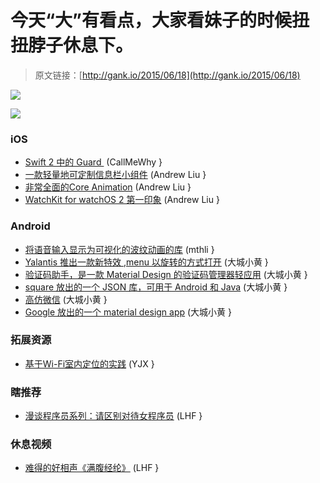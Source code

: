 # 今天“大”有看点，大家看妹子的时候扭扭脖子休息下。

> 原文链接：[http://gank.io/2015/06/18](http://gank.io/2015/06/18)

![](http://ww1.sinaimg.cn/large/7a8aed7bgw1et80fw2p80j20qo0hsdj1.jpg)

![](http://ww2.sinaimg.cn/large/610dc034jw1et83j44rnsj20ji0cq40j.jpg)

### iOS

* [Swift 2 中的 Guard&nbsp;](http://www.codingexplorer.com/the) (CallMeWhy }
* [一款轻量地可定制信息栏小组件](https://github.com/exchangegroup/Dodo) (Andrew Liu }
* [非常全面的Core Animation](https://github.com/AttackOnDobby/iOS) (Andrew Liu }
* [WatchKit for watchOS 2 第一印象](http://chengway.in/post/ji) (Andrew Liu }

### Android

* [将语音输入显示为可视化的波纹动画的库](https://github.com/tyorikan/voice) (mthli }
* [Yalantis 推出一款新特效 ,menu 以旋转的方式打开](https://github.com/Yalantis/GuillotineMenu) (大城小黄 }
* [验证码助手，是一款 Material Design 的验证码管理器轻应用](https://github.com/drakeet/SmsCodeHelper) (大城小黄 }
* [square 放出的一个 JSON 库，可用于 Android 和 Java](https://github.com/square/moshi) (大城小黄 }
* [高仿微信](https://github.com/motianhuo/wechat) (大城小黄 }
* [Google 放出的一个 material design app](https://github.com/googlesamples/android) (大城小黄 }

### 拓展资源

* [基于Wi-Fi室内定位的实践](http://tech.meituan.com/mt) (YJX }

### 瞎推荐

* [漫谈程序员系列：请区别对待女程序员](http://www.imooc.com/article/1077) (LHF }

### 休息视频

* [难得的好相声《满腹经纶》](http://www.bilibili.com/video/av941104/) (LHF }


